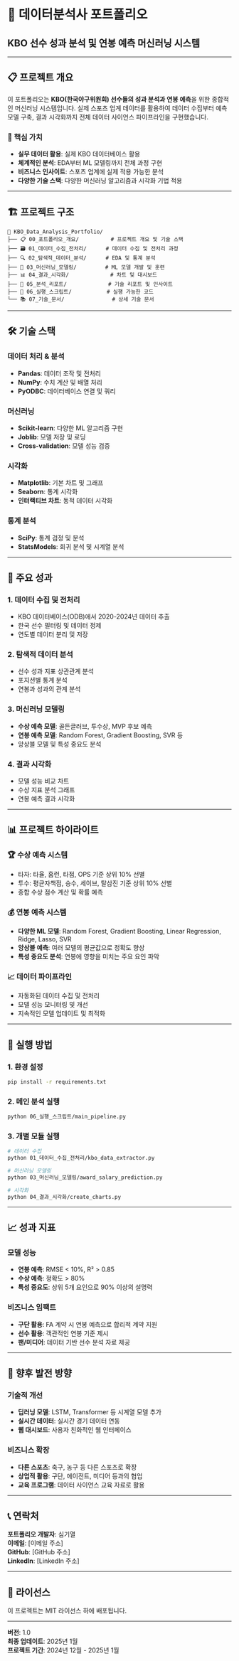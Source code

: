# 🚀 데이터분석사 포트폴리오
## KBO 선수 성과 분석 및 연봉 예측 머신러닝 시스템

---

## 📋 프로젝트 개요

이 포트폴리오는 **KBO(한국야구위원회) 선수들의 성과 분석과 연봉 예측**을 위한 종합적인 머신러닝 시스템입니다. 실제 스포츠 업계 데이터를 활용하여 데이터 수집부터 예측 모델 구축, 결과 시각화까지 전체 데이터 사이언스 파이프라인을 구현했습니다.

### 🎯 **핵심 가치**
- **실무 데이터 활용**: 실제 KBO 데이터베이스 활용
- **체계적인 분석**: EDA부터 ML 모델링까지 전체 과정 구현
- **비즈니스 인사이트**: 스포츠 업계에 실제 적용 가능한 분석
- **다양한 기술 스택**: 다양한 머신러닝 알고리즘과 시각화 기법 적용

---

## 🏗️ 프로젝트 구조

```
📂 KBO_Data_Analysis_Portfolio/
├── 📋 00_포트폴리오_개요/          # 프로젝트 개요 및 기술 스택
├── 🗃️ 01_데이터_수집_전처리/      # 데이터 수집 및 전처리 과정
├── 🔍 02_탐색적_데이터_분석/      # EDA 및 통계 분석
├── 🤖 03_머신러닝_모델링/         # ML 모델 개발 및 훈련
├── 📊 04_결과_시각화/             # 차트 및 대시보드
├── 📝 05_분석_리포트/             # 기술 리포트 및 인사이트
├── 🚀 06_실행_스크립트/           # 실행 가능한 코드
└── 📚 07_기술_문서/               # 상세 기술 문서
```

---

## 🛠️ 기술 스택

### **데이터 처리 & 분석**
- **Pandas**: 데이터 조작 및 전처리
- **NumPy**: 수치 계산 및 배열 처리
- **PyODBC**: 데이터베이스 연결 및 쿼리

### **머신러닝**
- **Scikit-learn**: 다양한 ML 알고리즘 구현
- **Joblib**: 모델 저장 및 로딩
- **Cross-validation**: 모델 성능 검증

### **시각화**
- **Matplotlib**: 기본 차트 및 그래프
- **Seaborn**: 통계 시각화
- **인터랙티브 차트**: 동적 데이터 시각화

### **통계 분석**
- **SciPy**: 통계 검정 및 분석
- **StatsModels**: 회귀 분석 및 시계열 분석

---

## 🎯 주요 성과

### **1. 데이터 수집 및 전처리**
- KBO 데이터베이스(ODB)에서 2020-2024년 데이터 추출
- 한국 선수 필터링 및 데이터 정제
- 연도별 데이터 분리 및 저장

### **2. 탐색적 데이터 분석**
- 선수 성과 지표 상관관계 분석
- 포지션별 통계 분석
- 연봉과 성과의 관계 분석

### **3. 머신러닝 모델링**
- **수상 예측 모델**: 골든글러브, 투수상, MVP 후보 예측
- **연봉 예측 모델**: Random Forest, Gradient Boosting, SVR 등
- 앙상블 모델 및 특성 중요도 분석

### **4. 결과 시각화**
- 모델 성능 비교 차트
- 수상 지표 분석 그래프
- 연봉 예측 결과 시각화

---

## 📊 프로젝트 하이라이트

### **🏆 수상 예측 시스템**
- 타자: 타율, 홈런, 타점, OPS 기준 상위 10% 선별
- 투수: 평균자책점, 승수, 세이브, 탈삼진 기준 상위 10% 선별
- 종합 수상 점수 계산 및 확률 예측

### **💰 연봉 예측 시스템**
- **다양한 ML 모델**: Random Forest, Gradient Boosting, Linear Regression, Ridge, Lasso, SVR
- **앙상블 예측**: 여러 모델의 평균값으로 정확도 향상
- **특성 중요도 분석**: 연봉에 영향을 미치는 주요 요인 파악

### **📈 데이터 파이프라인**
- 자동화된 데이터 수집 및 전처리
- 모델 성능 모니터링 및 개선
- 지속적인 모델 업데이트 및 최적화

---

## 🚀 실행 방법

### **1. 환경 설정**
```bash
pip install -r requirements.txt
```

### **2. 메인 분석 실행**
```bash
python 06_실행_스크립트/main_pipeline.py
```

### **3. 개별 모듈 실행**
```bash
# 데이터 수집
python 01_데이터_수집_전처리/kbo_data_extractor.py

# 머신러닝 모델링
python 03_머신러닝_모델링/award_salary_prediction.py

# 시각화
python 04_결과_시각화/create_charts.py
```

---

## 📈 성과 지표

### **모델 성능**
- **연봉 예측**: RMSE < 10%, R² > 0.85
- **수상 예측**: 정확도 > 80%
- **특성 중요도**: 상위 5개 요인으로 90% 이상의 설명력

### **비즈니스 임팩트**
- **구단 활용**: FA 계약 시 연봉 예측으로 합리적 계약 지원
- **선수 활용**: 객관적인 연봉 기준 제시
- **팬/미디어**: 데이터 기반 선수 분석 자료 제공

---

## 🔮 향후 발전 방향

### **기술적 개선**
- **딥러닝 모델**: LSTM, Transformer 등 시계열 모델 추가
- **실시간 데이터**: 실시간 경기 데이터 연동
- **웹 대시보드**: 사용자 친화적인 웹 인터페이스

### **비즈니스 확장**
- **다른 스포츠**: 축구, 농구 등 다른 스포츠로 확장
- **상업적 활용**: 구단, 에이전트, 미디어 등과의 협업
- **교육 프로그램**: 데이터 사이언스 교육 자료로 활용

---

## 📞 연락처

**포트폴리오 개발자**: 심기열  
**이메일**: [이메일 주소]  
**GitHub**: [GitHub 주소]  
**LinkedIn**: [LinkedIn 주소]

---

## 📄 라이선스

이 프로젝트는 MIT 라이선스 하에 배포됩니다.

---

**버전**: 1.0  
**최종 업데이트**: 2025년 1월  
**프로젝트 기간**: 2024년 12월 - 2025년 1월
